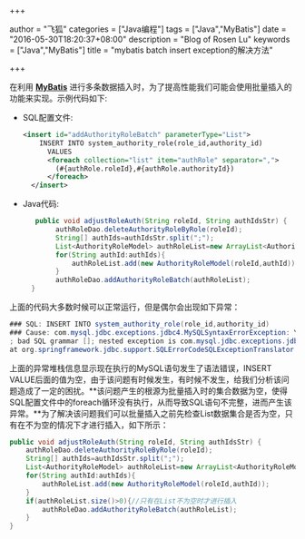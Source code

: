 +++

author = "飞狐"
categories = ["Java编程"]
tags = ["Java","MyBatis"]
date = "2016-05-30T18:20:37+08:00"
description = "Blog of Rosen Lu"
keywords = ["Java","MyBatis"]
title = "mybatis batch insert exception的解决方法"

+++

在利用 **[MyBatis](http://www.mybatis.org/mybatis-3/)** 进行多条数据插入时，为了提高性能我们可能会使用批量插入的功能来实现。示例代码如下:

* SQL配置文件:

	```xml
	<insert id="addAuthorityRoleBatch" parameterType="List">
	    INSERT INTO system_authority_role(role_id,authority_id)
	      VALUES
	      <foreach collection="list" item="authRole" separator=",">
	        (#{authRole.roleId},#{authRole.authorityId})
	      </foreach>
	  </insert>
	```

[//]:(设置前面的内容为summary)
<!--more-->

* Java代码:

	```java
	   public void adjustRoleAuth(String roleId, String authIdsStr) {
			authRoleDao.deleteAuthorityRoleByRole(roleId);
			String[] authIds=authIdsStr.split(";");
			List<AuthorityRoleModel> authRoleList=new ArrayList<AuthorityRoleModel>();
			for(String authId:authIds){
				authRoleList.add(new AuthorityRoleModel(roleId,authId));
			}
			authRoleDao.addAuthorityRoleBatch(authRoleList);
	  }
	```

上面的代码大多数时候可以正常运行，但是偶尔会出现如下异常：

```java
### SQL: INSERT INTO system_authority_role(role_id,authority_id)       VALUES
### Cause: com.mysql.jdbc.exceptions.jdbc4.MySQLSyntaxErrorException: You have an error in your SQL syntax; check the manual that corresponds to your MySQL server version for the right syntax to use near '' at line 2
; bad SQL grammar []; nested exception is com.mysql.jdbc.exceptions.jdbc4.MySQLSyntaxErrorException: You have an error in your SQL syntax; check the manual that corresponds to your MySQL server version for the right syntax to use near '' at line 2
at org.springframework.jdbc.support.SQLErrorCodeSQLExceptionTranslator.doTranslate(SQLErrorCodeSQLExceptionTranslator.java:233
```

上面的异常堆栈信息显示现在执行的MySQL语句发生了语法错误，INSERT VALUE后面的值为空，由于该问题有时候发生，有时候不发生，给我们分析该问题造成了一定的困扰。**该问题产生的根源为批量插入时的集合数据为空，使得SQL配置文件中的foreach循环没有执行，从而导致SQL语句不完整，进而产生该异常。**为了解决该问题我们可以批量插入之前先检查List数据集合是否为空，只有在不为空的情况下才进行插入，如下所示：

```java
public void adjustRoleAuth(String roleId, String authIdsStr) {
	authRoleDao.deleteAuthorityRoleByRole(roleId);
	String[] authIds=authIdsStr.split(";");
	List<AuthorityRoleModel> authRoleList=new ArrayList<AuthorityRoleModel>();
	for(String authId:authIds){
		authRoleList.add(new AuthorityRoleModel(roleId,authId));
	}
	if(authRoleList.size()>0){//只有在List不为空时才进行插入
		authRoleDao.addAuthorityRoleBatch(authRoleList);		
	}
}
```